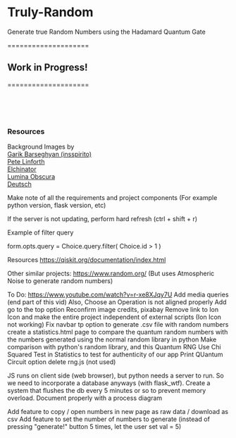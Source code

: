 # Truly-Random
Generate true Random Numbers using the Hadamard  Quantum Gate


====================

## Work in Progress!

====================

<br>
<br>
<br>

### Resources

Background Images by <br>
<a href="https://pixabay.com/users/insspirito-1851261/?utm_source=link-attribution&utm_medium=referral&utm_campaign=image&utm_content=1280081">Garik Barseghyan (insspirito)</a>
<br>
<a href="https://pixabay.com/users/thedigitalartist-202249/?utm_source=link-attribution&utm_medium=referral&utm_campaign=image&utm_content=1147253">Pete Linforth</a>
<br>
<a href="https://pixabay.com/users/elchinator-10722855/?utm_source=link-attribution&utm_medium=referral&utm_campaign=image&utm_content=4711302">Elchinator</a>
<br>
<a href="https://pixabay.com/users/lumina_obscura-4128746/?utm_source=link-attribution&utm_medium=referral&utm_campaign=image&utm_content=3608029">Lumina Obscura</a>
<br>
<a href="https://pixabay.com/users/wikiimages-1897/?utm_source=link-attribution&utm_medium=referral&utm_campaign=image&utm_content=74005">Deutsch</a>


<!-- 
Other Resources:
http://www.gizma.com/easing/
https://www.youtube.com/watch?v=oUSvlrDTLi4

 -->





 

Make note of all the requirements and project components (For example python version, flask version, etc)

If the server is not updating, perform hard refresh (ctrl + shift + r)

Example of filter query

form.opts.query = Choice.query.filter( Choice.id > 1 )


Resources
https://qiskit.org/documentation/index.html


Other similar projects:
https://www.random.org/ (But uses Atmospheric Noise to generate random numbers)





To Do:
https://www.youtube.com/watch?v=r-xe8XJqy7U
Add media queries (end part of this vid) Also, Choose an Operation is not aligned properly
Add go to the top option
Reconfirm image credits, pixabay
Remove link to Ion Icon and make the entire project independent of external scripts (Ion Icon not working)
Fix navbar tp
option to generate .csv file with random numbers
create a statistics.html page to compare the quantum random numbers with the numbers
generated using the normal random library in python
Make comparison with python's random library, and this Quantum RNG
Use Chi Squared Test in Statistics to test for authenticity of our app
Print QUantum Circuit option
delete rng.js (not used)

JS runs on client side (web browser), but python needs a server to run. So we need to incorporate 
a database anyways (with flask_wtf). Create a system that flushes the db every 5 minutes or so
to prevent memory overload.
Document properly with a process diagram


Add feature to copy / open numbers in new page as raw data / download as csv
Add feature to set the number of numbers to generate 
(instead of pressing "generate!" button 5 times, let the user set val = 5)

